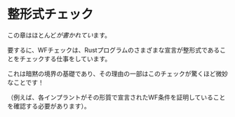 # <!--Well-formedness checking--> 整形式チェック

<!--This chapter is mostly *to be written*.-->
この章はほとんど*が書かれてい*ます。
<!--WF checking, in short, has the job of checking that the various declarations in a Rust program are well-formed.-->
要するに、WFチェックは、Rustプログラムのさまざまな宣言が整形式であることをチェックする仕事をしています。
<!--This is the basis for implied bounds, and partly for that reason, this checking can be surprisingly subtle!-->
これは暗黙の境界の基礎であり、その理由の一部はこのチェックが驚くほど微妙なことです！
<!--(For example, we have to be sure that each impl proves the WF conditions declared on the trait.)-->
（例えば、各インプラントがその形質で宣言されたWF条件を証明していることを確認する必要があります）。



